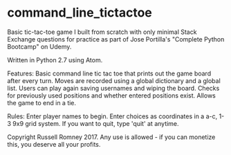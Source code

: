 # command_line_tictactoe
Basic tic-tac-toe game I built from scratch with only minimal Stack Exchange questions for practice as part of Jose Portilla's "Complete Python Bootcamp" on Udemy. 

Written in Python 2.7 using Atom.

Features: 
Basic command line tic tac toe that prints out the game board after every turn. 
Moves are recorded using a global dictionary and a global list. 
Users can play again saving usernames and wiping the board. 
Checks for previously used positions and whether entered positions exist. 
Allows the game to end in a tie.

Rules: 
Enter player names to begin. 
Enter choices as coordinates in a a-c, 1-3 9x9 grid system. 
If you want to quit, type 'quit' at anytime. 

Copyright Russell Romney 2017. Any use is allowed - if you can monetize this, you deserve all your profits.
